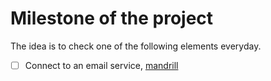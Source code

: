 # Milestone of the project

The idea is to check one of the following elements everyday.

* [ ] Connect to an email service, [mandrill][1]


[1]: http://mandrill.com/
